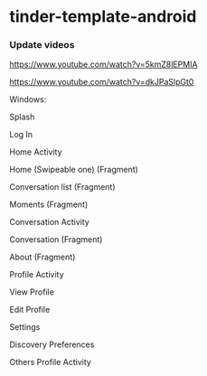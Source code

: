 # tinder-template-android


### Update videos

https://www.youtube.com/watch?v=5kmZ8lEPMIA

https://www.youtube.com/watch?v=dkJPaSlpGt0





Windows:

Splash

Log In

Home Activity

Home (Swipeable one) (Fragment)

Conversation list (Fragment)

Moments (Fragment)

Conversation Activity

Conversation (Fragment)

About (Fragment)

Profile Activity

View Profile

Edit Profile

Settings

Discovery Preferences

Others Profile Activity
